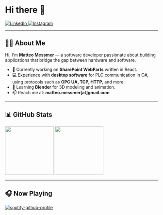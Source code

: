 # Hi there 👋

<div align="left">

<a href="https://www.linkedin.com/in/matteomessmer/">
  <img
    src="https://img.shields.io/static/v1?logo=linkedin&style=flat-square&color=0072b1&label=LinkedIn&message=Connect"
    alt="LinkedIn"
  />
</a>

<a href="https://www.instagram.com/matteomessmer/">
  <img
    src="https://img.shields.io/static/v1?logo=instagram&style=flat-square&color=E4405F&label=Instagram&message=Follow"
    alt="Instagram"
  />
</a>

---

## 👨‍💻 About Me

Hi, I'm **Matteo Messmer** — a software developer passionate about building applications that bridge the gap between hardware and software.  

- 🔭 Currently working on **SharePoint WebParts** written in React.  
- 💻 Experience with **desktop software** for PLC communication in C#, using protocols such as **OPC UA, TCP, HTTP**, and more.  
- 🌱 Learning **Blender** for 3D modeling and animation.  
- 📫 Reach me at: **matteo.messmer[at]gmail.com**

---

## 📊 GitHub Stats

<img src="https://github-readme-stats.vercel.app/api?username=matteomessmer&count_private=true&show_icons=true&theme=cobalt" height="160" />
<img src="https://github-readme-stats.vercel.app/api/top-langs/?username=matteomessmer&layout=compact&theme=cobalt" height="160" />

---

## 🎧 Now Playing

[![spotify-github-profile](https://spotify-github-profile.kittinanx.com/api/view?uid=11147852872&cover_image=true&theme=default&show_offline=false&background_color=000000&interchange=true&bar_color_cover=true&bar_color=33a22f)](https://github.com/kittinan/spotify-github-profile)

</div>
